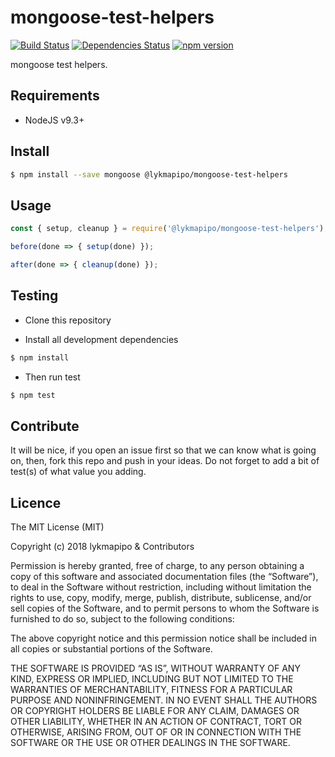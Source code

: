 # mongoose-test-helpers

[![Build Status](https://travis-ci.org/lykmapipo/mongoose-test-helpers.svg?branch=master)](https://travis-ci.org/lykmapipo/mongoose-test-helpers)
[![Dependencies Status](https://david-dm.org/lykmapipo/mongoose-test-helpers/status.svg)](https://david-dm.org/lykmapipo/mongoose-test-helpers)
[![npm version](https://badge.fury.io/js/mongoose-test-helpers.svg)](https://badge.fury.io/js/mongoose-test-helpers)

mongoose test helpers.

## Requirements

- NodeJS v9.3+

## Install
```sh
$ npm install --save mongoose @lykmapipo/mongoose-test-helpers
```

## Usage

```javascript
const { setup, cleanup } = require('@lykmapipo/mongoose-test-helpers');

before(done => { setup(done) });

after(done => { cleanup(done) });
```

## Testing
* Clone this repository

* Install all development dependencies
```sh
$ npm install
```
* Then run test
```sh
$ npm test
```

## Contribute
It will be nice, if you open an issue first so that we can know what is going on, then, fork this repo and push in your ideas. Do not forget to add a bit of test(s) of what value you adding.

## Licence
The MIT License (MIT)

Copyright (c) 2018 lykmapipo & Contributors

Permission is hereby granted, free of charge, to any person obtaining a copy of this software and associated documentation files (the “Software”), to deal in the Software without restriction, including without limitation the rights to use, copy, modify, merge, publish, distribute, sublicense, and/or sell copies of the Software, and to permit persons to whom the Software is furnished to do so, subject to the following conditions:

The above copyright notice and this permission notice shall be included in all copies or substantial portions of the Software.

THE SOFTWARE IS PROVIDED “AS IS”, WITHOUT WARRANTY OF ANY KIND, EXPRESS OR IMPLIED, INCLUDING BUT NOT LIMITED TO THE WARRANTIES OF MERCHANTABILITY, FITNESS FOR A PARTICULAR PURPOSE AND NONINFRINGEMENT. IN NO EVENT SHALL THE AUTHORS OR COPYRIGHT HOLDERS BE LIABLE FOR ANY CLAIM, DAMAGES OR OTHER LIABILITY, WHETHER IN AN ACTION OF CONTRACT, TORT OR OTHERWISE, ARISING FROM, OUT OF OR IN CONNECTION WITH THE SOFTWARE OR THE USE OR OTHER DEALINGS IN THE SOFTWARE. 